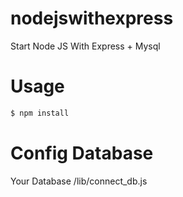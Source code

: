 # nodejswithexpress
Start Node JS With Express + Mysql 

# Usage
```bash
$ npm install
```

# Config Database
 Your Database /lib/connect_db.js 
